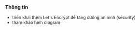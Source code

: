 ### Thông tin
- triển khai thêm Let's Encrypt để tăng cường an ninh (security)
- tham khảo hình diagram